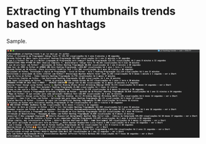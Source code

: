 # Extracting YT thumbnails trends based on hashtags

Sample.

![youtube-thumbnails-trends](assets/Screenshot-yt-trends-based-on-hashtag.png)
